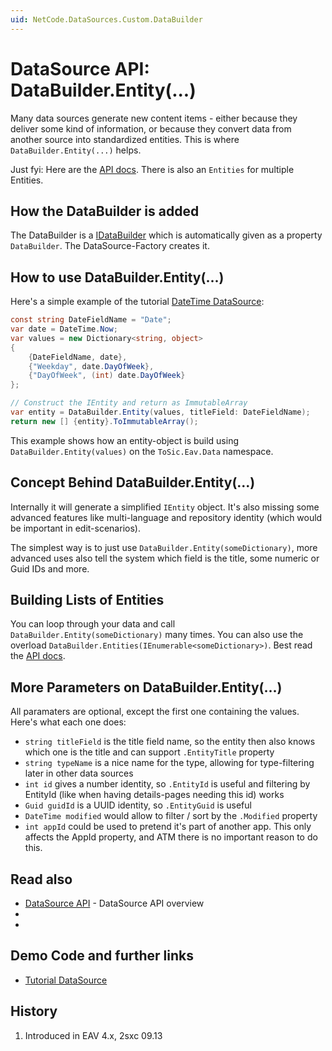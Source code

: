 ```yaml
---
uid: NetCode.DataSources.Custom.DataBuilder
---
```


# DataSource API: DataBuilder.Entity(...)

Many data sources generate new content items - either because they deliver some kind of information, or because they convert data from another source into standardized entities. This is where `DataBuilder.Entity(...)` helps. 

Just fyi: Here are the [API docs](xref:ToSic.Eav.Data.IDataBuilder.Entity*). There is also an `Entities` for multiple Entities.

## How the DataBuilder is added

The DataBuilder is a [IDataBuilder](xref:ToSic.Eav.Data.IDataBuilder) which is automatically given as a property `DataBuilder`. The DataSource-Factory creates it. 

## How to use DataBuilder.Entity(...)

Here's a simple example of the tutorial [DateTime DataSource](https://github.com/2sic/2sxc-eav-tutorial-custom-datasource/): 

```cs
const string DateFieldName = "Date";
var date = DateTime.Now;
var values = new Dictionary<string, object>
{
    {DateFieldName, date},
    {"Weekday", date.DayOfWeek},
    {"DayOfWeek", (int) date.DayOfWeek}
};

// Construct the IEntity and return as ImmutableArray
var entity = DataBuilder.Entity(values, titleField: DateFieldName);
return new [] {entity}.ToImmutableArray();

```

This example shows how an entity-object is build using `DataBuilder.Entity(values)` on the `ToSic.Eav.Data` namespace.

## Concept Behind DataBuilder.Entity(...)

Internally it will generate a simplified `IEntity` object.
It's also missing some advanced features like multi-language and repository identity (which would be important in edit-scenarios). 

The simplest way is to just use `DataBuilder.Entity(someDictionary)`, more advanced uses also tell the system which field is the title, some numeric or Guid IDs and more. 


## Building Lists of Entities

You can loop through your data and call `DataBuilder.Entity(someDictionary)` many times. 
You can also use the overload `DataBuilder.Entities(IEnumerable<someDictionary>)`. Best read the [API docs](xref:ToSic.Eav.Data.IDataBuilder.Entities*).


## More Parameters on DataBuilder.Entity(...)

All paramaters are optional, except the first one containing the values. Here's what each one does:

* `string titleField` is the title field name, so the entity then also knows which one is the title and can support `.EntityTitle` property
* `string typeName` is a nice name for the type, allowing for type-filtering later in other data sources
* `int id` gives a number identity, so `.EntityId` is useful and filtering by EntityId (like when having details-pages needing this id) works
* `Guid guidId` is a UUID identity, so `.EntityGuid` is useful
* `DateTime modified` would allow to filter / sort by the `.Modified` property
* `int appId` could be used to pretend it's part of another app. This only affects the AppId property, and ATM there is no important reason to do this. 


## Read also

* [DataSource API](xref:NetCode.DataSources.Custom.Api) - DataSource API overview
* [](xref:NetCode.DataSources.Custom.Provide)
* [](xref:ToSic.Eav.Data.IDataBuilder.Entity*)

## Demo Code and further links

* [Tutorial DataSource](xref:NetCode.DataSources.Custom.TutorialBasic.Index)

## History

1. Introduced in EAV 4.x, 2sxc 09.13
